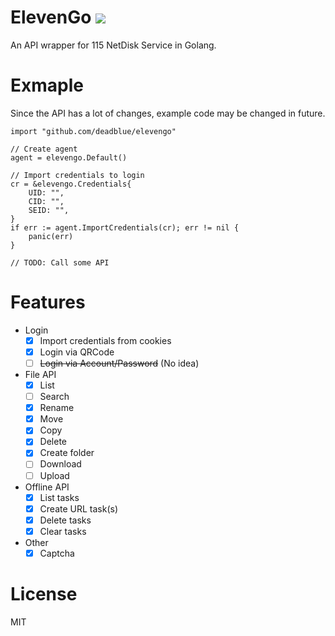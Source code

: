 # ElevenGo ![](https://img.shields.io/badge/status-WIP-green.svg)

An API wrapper for 115 NetDisk Service in Golang.

# Exmaple

Since the API has a lot of changes, example code may be changed in future.

```
import "github.com/deadblue/elevengo"

// Create agent
agent = elevengo.Default()

// Import credentials to login
cr = &elevengo.Credentials{
    UID: "",
    CID: "",
    SEID: "",
}
if err := agent.ImportCredentials(cr); err != nil {
    panic(err)
}

// TODO: Call some API
```

# Features

* Login
  * [x] Import credentials from cookies
  * [x] Login via QRCode
  * [ ] ~~Login via Account/Password~~ (No idea)
* File API
  * [x] List
  * [ ] Search
  * [x] Rename
  * [x] Move
  * [x] Copy
  * [x] Delete
  * [x] Create folder
  * [ ] Download
  * [ ] Upload
* Offline API
  * [x] List tasks
  * [x] Create URL task(s)
  * [x] Delete tasks
  * [x] Clear tasks
* Other
  * [X] Captcha

# License

MIT